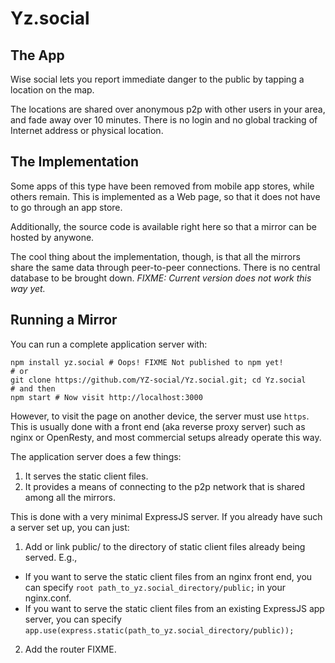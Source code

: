 # Yz.social

## The App

Wise social lets you report immediate danger to the public by tapping a location on the map.

The locations are shared over anonymous p2p with other users in your area, and fade away over 10 minutes.
There is no login and no global tracking of Internet address or physical location.

## The Implementation

Some apps of this type have been removed from mobile app stores, while others remain. This is implemented as a Web page, so that it does not have to go through an app store.

Additionally, the source code is available right here so that a mirror can be hosted by anywone. 

The cool thing about the implementation, though, is that all the mirrors share the same data through peer-to-peer connections. There is no central database to be brought down. _FIXME: Current version does not work this way yet._

## Running a Mirror

You can run a complete application server with:

```
npm install yz.social # Oops! FIXME Not published to npm yet!
# or
git clone https://github.com/YZ-social/Yz.social.git; cd Yz.social
# and then
npm start # Now visit http://localhost:3000
```

However, to visit the page on another device, the server must use `https`. This is usually done with a front end (aka reverse proxy server) such as nginx or OpenResty, and most commercial setups already operate this way.

The application server does a few things:
1. It serves the static client files.
2. It provides a means of connecting to the p2p network that is shared among all the mirrors.

This is done with a very minimal ExpressJS server. If you already have such a server set up, you can just:
1. Add or link public/ to the directory of static client files already being served. E.g., 
  - If you want to serve the static client files from an nginx front end, you can specify `root path_to_yz.social_directory/public;` in your nginx.conf.
  - If you want to serve the static client files from an existing ExpressJS app server, you can specify `app.use(express.static(path_to_yz.social_directory/public));`
2. Add the router FIXME.
